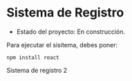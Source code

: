 <h1>Sistema de Registro</h1>

- Estado del proyecto: En construcción.

Para ejecutar el sisitema, debes poner:

````npm install react````

Sistema de registro 2

